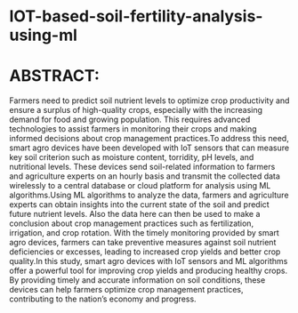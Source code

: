 # IOT-based-soil-fertility-analysis-using-ml
# ABSTRACT:
Farmers need to predict soil nutrient levels to optimize crop productivity and ensure a surplus of high-quality crops, especially with the increasing demand for food and growing population. This requires advanced technologies to assist farmers in monitoring their crops and making informed decisions about crop management practices.To address this need, smart agro devices have been developed with IoT sensors that can measure key soil criterion such as moisture content, torridity, pH levels, and nutritional levels. These devices send soil-related information to farmers and agriculture experts on an hourly basis and transmit the collected data wirelessly to a central database or cloud platform for analysis using ML algorithms.Using ML algorithms to analyze the data, farmers and agriculture experts can obtain insights into the current state of the soil and predict future nutrient levels. Also the data here can then be used to make a conclusion about crop management practices such as fertilization, irrigation, and crop rotation. With the timely monitoring provided by smart agro devices, farmers can take preventive measures against soil nutrient deficiencies or excesses, leading to increased crop yields and better crop quality.In this study, smart agro devices with IoT sensors and ML algorithms offer a powerful tool for improving crop yields and producing healthy crops. By providing timely and accurate information on soil conditions, these devices can help farmers optimize crop management practices, contributing to the nation’s economy and progress. 
